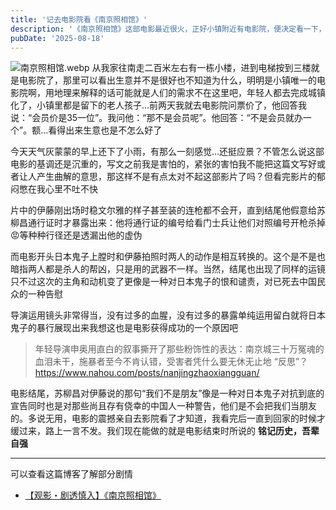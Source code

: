 ```yaml
---
title: '记去电影院看《南京照相馆》'
description: '《南京照相馆》这部电影最近很火，正好小镇附近有电影院，便决定看一下，给自己的暑假添上一笔'
pubDate: '2025-08-18'
---
```


![南京照相馆.webp](https://img.linexic.top/file/1755447408372_南京照相馆.webp)
从我家往南走二百米左右有一栋小楼，进到电梯按到三楼就是电影院了，那里可以看出生意并不是很好也不知道为什么，明明是小镇唯一的电影院啊，用地理来解释的话可能就是人们的需求不在这里吧，年轻人都去完成城镇化了，小镇里都是留下的老人孩子...前两天我就去电影院问票价了，他回答我说：“会员价是35一位”。我问他：“那不是会员呢”。他回答：“不是会员就办一个”。额...看得出来生意也是不怎么好了

今天天气灰蒙蒙的早上还下了小雨，有那么一刻感觉...还挺应景？不管怎么说这部电影的基调还是沉重的，写文之前我是害怕的，紧张的害怕我不能把这篇文写好或者让人产生曲解的意思，那这样不是有点太对不起这部影片了吗？但看完影片的郁闷憋在我心里不吐不快

片中的伊藤刚出场时稳文尔雅的样子甚至装的连枪都不会开，直到结尾他假意给苏柳昌通行证时才暴露出来：他将通行证的编号给看门士兵让他们对照编号开枪杀掉😡等种种行径还是透漏出他的虚伪

而电影开头日本鬼子上膛时和伊藤拍照时两人的动作是相互转换的。这个是不是也暗指两人都是杀人的帮凶，只是用的武器不一样。当然，结尾也出现了同样的运镜只不过这次的主角和动机变了更像是一种对日本鬼子的恨和谴责，对已死去中国民众的一种告慰

导演运用镜头非常得当，没有过多的血腥，没有过多的暴露单纯运用留白就将日本鬼子的暴行展现出来我想这也是电影获得成功的一个原因吧

> 年轻导演申奥用直白的叙事撕开了那些粉饰性的表达：南京城三十万冤魂的血泪未干，施暴者至今不肯认错，受害者凭什么要无休无止地 “反思”？
<https://www.nahou.com/posts/nanjingzhaoxiangguan/>

电影结尾，苏柳昌对伊藤说的那句“我们不是朋友”像是一种对日本鬼子对抗到底的宣告同时也是对那些尚且存有侥幸的中国人一种警告，他们是不会把我们当朋友的。多说无用，电影的震撼亲自去影院看了才知道，我看完后一直到回家的时候才缓过来，路上一言不发。我们现在能做的就是电影结束时所说的 **铭记历史，吾辈自强**

---
可以查看这篇博客了解部分剧情
- [【观影・剧透慎入】《南京照相馆》](https://blog.ohdragonboi.cn/blog/movie-dead-to-rights-reveiw)